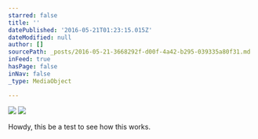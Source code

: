 ```yaml
---
starred: false
title: ''
datePublished: '2016-05-21T01:23:15.015Z'
dateModified: null
author: []
sourcePath: _posts/2016-05-21-3668292f-d00f-4a42-b295-039335a80f31.md
inFeed: true
hasPage: false
inNav: false
_type: MediaObject

---
```

![](https://the-grid-user-content.s3-us-west-2.amazonaws.com/685b5ca4-56a9-4c07-9f94-d96a5111a1fb.jpg)
![](https://the-grid-user-content.s3-us-west-2.amazonaws.com/503ae963-b85c-468a-a70d-7850d8b18c83.jpg)

Howdy, this be a test to see how this works.
